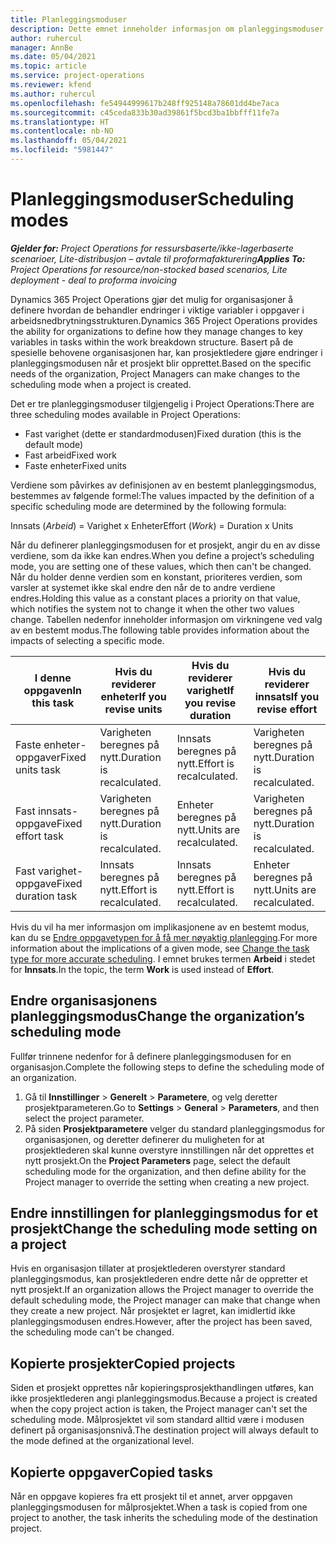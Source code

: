 ```yaml
---
title: Planleggingsmoduser
description: Dette emnet inneholder informasjon om planleggingsmoduser.
author: ruhercul
manager: AnnBe
ms.date: 05/04/2021
ms.topic: article
ms.service: project-operations
ms.reviewer: kfend
ms.author: ruhercul
ms.openlocfilehash: fe54944999617b248ff925148a78601dd4be7aca
ms.sourcegitcommit: c45ceda833b30ad39861f5bcd3ba1bbfff11fe7a
ms.translationtype: HT
ms.contentlocale: nb-NO
ms.lasthandoff: 05/04/2021
ms.locfileid: "5981447"
---
```

# <a name="scheduling-modes"></a><span data-ttu-id="5866b-103">Planleggingsmoduser</span><span class="sxs-lookup"><span data-stu-id="5866b-103">Scheduling modes</span></span>

<span data-ttu-id="5866b-104">_**Gjelder for:** Project Operations for ressursbaserte/ikke-lagerbaserte scenarioer, Lite-distribusjon – avtale til proformafakturering_</span><span class="sxs-lookup"><span data-stu-id="5866b-104">_**Applies To:** Project Operations for resource/non-stocked based scenarios, Lite deployment - deal to proforma invoicing_</span></span>


<span data-ttu-id="5866b-105">Dynamics 365 Project Operations gjør det mulig for organisasjoner å definere hvordan de behandler endringer i viktige variabler i oppgaver i arbeidsnedbrytningsstrukturen.</span><span class="sxs-lookup"><span data-stu-id="5866b-105">Dynamics 365 Project Operations provides the ability for organizations to define how they manage changes to key variables in tasks within the work breakdown structure.</span></span> <span data-ttu-id="5866b-106">Basert på de spesielle behovene organisasjonen har, kan prosjektledere gjøre endringer i planleggingsmodusen når et prosjekt blir opprettet.</span><span class="sxs-lookup"><span data-stu-id="5866b-106">Based on the specific needs of the organization, Project Managers can make changes to the scheduling mode when a project is created.</span></span>

<span data-ttu-id="5866b-107">Det er tre planleggingsmoduser tilgjengelig i Project Operations:</span><span class="sxs-lookup"><span data-stu-id="5866b-107">There are three scheduling modes available in Project Operations:</span></span>

  - <span data-ttu-id="5866b-108">Fast varighet (dette er standardmodusen)</span><span class="sxs-lookup"><span data-stu-id="5866b-108">Fixed duration (this is the default mode)</span></span>
  - <span data-ttu-id="5866b-109">Fast arbeid</span><span class="sxs-lookup"><span data-stu-id="5866b-109">Fixed work</span></span>
  - <span data-ttu-id="5866b-110">Faste enheter</span><span class="sxs-lookup"><span data-stu-id="5866b-110">Fixed units</span></span>

<span data-ttu-id="5866b-111">Verdiene som påvirkes av definisjonen av en bestemt planleggingsmodus, bestemmes av følgende formel:</span><span class="sxs-lookup"><span data-stu-id="5866b-111">The values impacted by the definition of a specific scheduling mode are determined by the following formula:</span></span>

  <span data-ttu-id="5866b-112">Innsats (*Arbeid*) = Varighet x Enheter</span><span class="sxs-lookup"><span data-stu-id="5866b-112">Effort (*Work*) = Duration x Units</span></span>

<span data-ttu-id="5866b-113">Når du definerer planleggingsmodusen for et prosjekt, angir du en av disse verdiene, som da ikke kan endres.</span><span class="sxs-lookup"><span data-stu-id="5866b-113">When you define a project’s scheduling mode, you are setting one of these values, which then can't be changed.</span></span> <span data-ttu-id="5866b-114">Når du holder denne verdien som en konstant, prioriteres verdien, som varsler at systemet ikke skal endre den når de to andre verdiene endres.</span><span class="sxs-lookup"><span data-stu-id="5866b-114">Holding this value as a constant places a priority on that value, which notifies the system not to change it when the other two values change.</span></span> <span data-ttu-id="5866b-115">Tabellen nedenfor inneholder informasjon om virkningene ved valg av en bestemt modus.</span><span class="sxs-lookup"><span data-stu-id="5866b-115">The following table provides information about the impacts of selecting a specific mode.</span></span>

| <span data-ttu-id="5866b-116">**I denne oppgaven**</span><span class="sxs-lookup"><span data-stu-id="5866b-116">**In this task**</span></span>             | <span data-ttu-id="5866b-117">**Hvis du reviderer enheter**</span><span class="sxs-lookup"><span data-stu-id="5866b-117">**If you revise units**</span></span>   | <span data-ttu-id="5866b-118">**Hvis du reviderer varighet**</span><span class="sxs-lookup"><span data-stu-id="5866b-118">**If you revise duration**</span></span> | <span data-ttu-id="5866b-119">**Hvis du reviderer innsats**</span><span class="sxs-lookup"><span data-stu-id="5866b-119">**If you revise effort**</span></span>  |
|----------------------|---------------------------|----------------------------|---------------------------|
| <span data-ttu-id="5866b-120">Faste enheter-oppgaver</span><span class="sxs-lookup"><span data-stu-id="5866b-120">Fixed units task</span></span>     | <span data-ttu-id="5866b-121">Varigheten beregnes på nytt.</span><span class="sxs-lookup"><span data-stu-id="5866b-121">Duration is recalculated.</span></span> | <span data-ttu-id="5866b-122">Innsats beregnes på nytt.</span><span class="sxs-lookup"><span data-stu-id="5866b-122">Effort is recalculated.</span></span>    | <span data-ttu-id="5866b-123">Varigheten beregnes på nytt.</span><span class="sxs-lookup"><span data-stu-id="5866b-123">Duration is recalculated.</span></span> |
| <span data-ttu-id="5866b-124">Fast innsats-oppgave</span><span class="sxs-lookup"><span data-stu-id="5866b-124">Fixed effort task</span></span>    | <span data-ttu-id="5866b-125">Varigheten beregnes på nytt.</span><span class="sxs-lookup"><span data-stu-id="5866b-125">Duration is recalculated.</span></span> | <span data-ttu-id="5866b-126">Enheter beregnes på nytt.</span><span class="sxs-lookup"><span data-stu-id="5866b-126">Units are recalculated.</span></span>    | <span data-ttu-id="5866b-127">Varigheten beregnes på nytt.</span><span class="sxs-lookup"><span data-stu-id="5866b-127">Duration is recalculated.</span></span> |
| <span data-ttu-id="5866b-128">Fast varighet-oppgave</span><span class="sxs-lookup"><span data-stu-id="5866b-128">Fixed duration task</span></span>  | <span data-ttu-id="5866b-129">Innsats beregnes på nytt.</span><span class="sxs-lookup"><span data-stu-id="5866b-129">Effort is recalculated.</span></span>   | <span data-ttu-id="5866b-130">Innsats beregnes på nytt.</span><span class="sxs-lookup"><span data-stu-id="5866b-130">Effort is recalculated.</span></span>    | <span data-ttu-id="5866b-131">Enheter beregnes på nytt.</span><span class="sxs-lookup"><span data-stu-id="5866b-131">Units are recalculated.</span></span>   |

<span data-ttu-id="5866b-132">Hvis du vil ha mer informasjon om implikasjonene av en bestemt modus, kan du se [Endre oppgavetypen for å få mer nøyaktig planlegging](https://support.microsoft.com/en-us/office/change-the-task-type-for-more-accurate-scheduling-b0b969ad-45bc-4e9e-8967-435587548a72).</span><span class="sxs-lookup"><span data-stu-id="5866b-132">For more information about the implications of a given mode, see [Change the task type for more accurate scheduling](https://support.microsoft.com/en-us/office/change-the-task-type-for-more-accurate-scheduling-b0b969ad-45bc-4e9e-8967-435587548a72).</span></span> <span data-ttu-id="5866b-133">I emnet brukes termen **Arbeid** i stedet for **Innsats**.</span><span class="sxs-lookup"><span data-stu-id="5866b-133">In the topic, the term **Work** is used instead of **Effort**.</span></span>

## <a name="change-the-organizations-scheduling-mode"></a><span data-ttu-id="5866b-134">Endre organisasjonens planleggingsmodus</span><span class="sxs-lookup"><span data-stu-id="5866b-134">Change the organization’s scheduling mode</span></span>

<span data-ttu-id="5866b-135">Fullfør trinnene nedenfor for å definere planleggingsmodusen for en organisasjon.</span><span class="sxs-lookup"><span data-stu-id="5866b-135">Complete the following steps to define the scheduling mode of an organization.</span></span>

1. <span data-ttu-id="5866b-136">Gå til **Innstillinger** \> **Generelt** \> **Parametere**, og velg deretter prosjektparameteren.</span><span class="sxs-lookup"><span data-stu-id="5866b-136">Go to **Settings** \> **General** \> **Parameters**, and then select the project parameter.</span></span> 
2. <span data-ttu-id="5866b-137">På siden **Prosjektparametere** velger du standard planleggingsmodus for organisasjonen, og deretter definerer du muligheten for at prosjektlederen skal kunne overstyre innstillingen når det opprettes et nytt prosjekt.</span><span class="sxs-lookup"><span data-stu-id="5866b-137">On the **Project Parameters** page, select the default scheduling mode for the organization, and then define ability for the Project manager to override the setting when creating a new project.</span></span>

## <a name="change-the-scheduling-mode-setting-on-a-project"></a><span data-ttu-id="5866b-138">Endre innstillingen for planleggingsmodus for et prosjekt</span><span class="sxs-lookup"><span data-stu-id="5866b-138">Change the scheduling mode setting on a project</span></span>

<span data-ttu-id="5866b-139">Hvis en organisasjon tillater at prosjektlederen overstyrer standard planleggingsmodus, kan prosjektlederen endre dette når de oppretter et nytt prosjekt.</span><span class="sxs-lookup"><span data-stu-id="5866b-139">If an organization allows the Project manager to override the default scheduling mode, the Project manager can make that change when they create a new project.</span></span> <span data-ttu-id="5866b-140">Når prosjektet er lagret, kan imidlertid ikke planleggingsmodusen endres.</span><span class="sxs-lookup"><span data-stu-id="5866b-140">However, after the project has been saved, the scheduling mode can't be changed.</span></span>

## <a name="copied-projects"></a><span data-ttu-id="5866b-141">Kopierte prosjekter</span><span class="sxs-lookup"><span data-stu-id="5866b-141">Copied projects</span></span>

<span data-ttu-id="5866b-142">Siden et prosjekt opprettes når kopieringsprosjekthandlingen utføres, kan ikke prosjektlederen angi planleggingsmodus.</span><span class="sxs-lookup"><span data-stu-id="5866b-142">Because a project is created when the copy project action is taken, the Project manager can't set the scheduling mode.</span></span> <span data-ttu-id="5866b-143">Målprosjektet vil som standard alltid være i modusen definert på organisasjonsnivå.</span><span class="sxs-lookup"><span data-stu-id="5866b-143">The destination project will always default to the mode defined at the organizational level.</span></span>

## <a name="copied-tasks"></a><span data-ttu-id="5866b-144">Kopierte oppgaver</span><span class="sxs-lookup"><span data-stu-id="5866b-144">Copied tasks</span></span>

<span data-ttu-id="5866b-145">Når en oppgave kopieres fra ett prosjekt til et annet, arver oppgaven planleggingsmodusen for målprosjektet.</span><span class="sxs-lookup"><span data-stu-id="5866b-145">When a task is copied from one project to another, the task inherits the scheduling mode of the destination project.</span></span>
